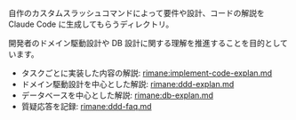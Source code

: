 自作のカスタムスラッシュコマンドによって要件や設計、コードの解説を Claude Code に生成してもらうディレクトリ。

開発者のドメイン駆動設計や DB 設計に関する理解を推進することを目的としています。

- タスクごとに実装した内容の解説: [rimane:implement-code-explan.md](../../.claude/commands/rimane/implement-code-explan.md)
- ドメイン駆動設計を中心とした解説: [rimane:ddd-explan.md](../../.claude/commands/rimane/ddd-explan.md)
- データベースを中心とした解説: [rimane:db-explan.md](../../.claude/commands/rimane/db-explan.md)
- 質疑応答を記録: [rimane:ddd-faq.md](../../.claude/commands/rimane/ddd-faq.md)
